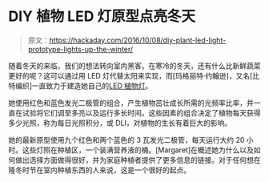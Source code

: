 # DIY 植物 LED 灯原型点亮冬天

> 原文：<https://hackaday.com/2016/10/08/diy-plant-led-light-prototype-lights-up-the-winter/>

随着冬天的来临，我们的想法转向室内黑客。在寒冷的冬天，还有什么比新鲜蔬菜更好的呢？这可以通过用 LED 灯代替太阳来实现，而[玛格丽特·约翰逊]，又名[比特编织]一直致力于建造她自己的[LED 植物灯](https://bitknitting.wordpress.com/2016/09/29/my-latest-diy-led-lighting-prototype/)。

她使用红色和蓝色发光二极管的组合，产生植物茁壮成长所需的光频率比率，并一直在试验将它们调至多亮以及运行多长时间。这些因素的组合决定了植物每天获得多少光照，称为每日光照积分，或 DLI，对植物的生长有着巨大的影响。

她的最新原型使用九个红色和两个蓝色的 3 瓦发光二极管，每天运行大约 20 小时。这些灯照在种植区，一个装满营养液的桶。[Margaret]在概述她为什么以及如何做出选择方面做得很好，并为家庭种植者提供了更多信息的链接。对于任何想在隆冬时节在室内种植东西的人来说，这是一个很好的起点。